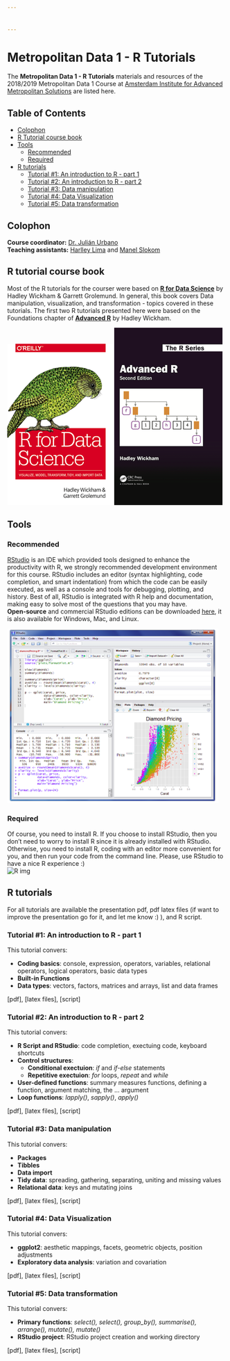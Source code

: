 ```yaml
---


---
```


<h1 id="metropolitan-data-1---r-tutorials">Metropolitan Data 1 - R Tutorials</h1>
<p>The <strong>Metropolitan Data 1 - R Tutorials</strong> materials and resources of the 2018/2019 Metropolitan Data 1 Course at <a href="https://www.ams-institute.org/">Amsterdam Institute for Advanced Metropolitan Solutions</a> are listed here.</p>
<h2 id="table-of-contents----omit-in-toc---">Table of Contents <!-- omit in toc --></h2>
<ul>
<li><a href="#colophon">Colophon</a></li>
<li><a href="#r-tutorial-course-book">R Tutorial course book</a></li>
<li><a href="#tools">Tools</a>
<ul>
<li><a href="#recommended">Recommended</a></li>
<li><a href="#required">Required</a></li>
</ul>
</li>
<li><a href="#r-tutorials">R tutorials</a>
<ul>
<li><a href="#tutorial-1-an-introduction-to-r---part-1">Tutorial #1: An introduction to R - part 1</a></li>
<li><a href="#tutorial-2-an-introduction-to-r---part-2">Tutorial #2: An introduction to R - part 2</a></li>
<li><a href="#tutorial-3-data-manipulation">Tutorial #3: Data manipulation</a></li>
<li><a href="#tutorial-4-data-visualization">Tutorial #4: Data Visualization</a></li>
<li><a href="#tutorial-5-data-transformation">Tutorial #5: Data transformation</a></li>
</ul>
</li>
</ul>
<h2 id="colophon">Colophon</h2>
<p><strong>Course coordinator:</strong> <a href="https://julian-urbano.info/">Dr. Julián Urbano</a><br>
<strong>Teaching assistants:</strong> <a href="https://homepages.dcc.ufmg.br/~harlley/">Harlley Lima</a> and <a href="https://www.tudelft.nl/ewi/over-de-faculteit/afdelingen/intelligent-systems/multimedia-computing/people/manel-slokom/">Manel Slokom</a></p>
<h2 id="r-tutorial-course-book">R tutorial course book</h2>
<p>Most of the R tutorials for the courser were based on <a href="https://r4ds.had.co.nz/"><strong>R for Data Science</strong></a> by Hadley Wickham &amp; Garrett Grolemund. In general, this book covers Data manipulation, visualization, and transformation - topics covered in these tutorials. The first two R tutorials presented here were based on the Foundations chapter of <a href="https://adv-r.hadley.nz/"><strong>Advanced R</strong></a> by Hadley Wickham.</p>
<p><img src="img/rfordatascience.png" alt="R for Data Science I"> <img src="img/advancedR.png" alt="Advanced R"></p>
<h2 id="tools">Tools</h2>
<h3 id="recommended">Recommended</h3>
<p><a href="https://rstudio.com/">RStudio</a> is an IDE which provided tools designed to enhance the productivity with R, we strongly recommended development environment for this course. RStudio includes an editor (syntax highlighting, code completion, and smart indentation) from which the code can be easily executed, as well as a console and tools for debugging, plotting, and history. Best of all, RStudio is integrated with R help and documentation, making easy to solve most of the questions that you may have.<br>
<strong>Open-source</strong> and commercial RStudio editions can be downloaded <a href="https://rstudio.com/products/rstudio/">here</a>, it is also available for Windows, Mac, and Linux.</p>
<p><img src="img/rstudio.png" alt="RStudio img"></p>
<h3 id="required">Required</h3>
<p>Of course, you need to install R. If you choose to install RStudio, then you don’t need to worry to install R since it is already installed with RStudio. Otherwise, you need to install R, coding with an editor more convenient for you, and then run your code from the command line.  Please, use RStudio to have a nice R experience :)<br>
<img src="https://amzn.to/2WoabjB" alt="R img"></p>
<h2 id="r-tutorials">R tutorials</h2>
<p>For all tutorials are available the presentation pdf, pdf latex files (if want to improve the presentation go for it, and let me know :) ), and R script.</p>
<h3 id="tutorial-1-an-introduction-to-r---part-1">Tutorial #1: An introduction to R - part 1</h3>
<p>This tutorial convers:</p>
<ul>
<li><strong>Coding basics</strong>: console, expression, operators, variables, relational operators, logical operators,  basic data types</li>
<li><strong>Built-in Functions</strong></li>
<li><strong>Data types</strong>: vectors, factors, matrices and arrays, list and data frames</li>
</ul>
<p>[pdf], [latex files], [script]</p>
<h3 id="tutorial-2-an-introduction-to-r---part-2">Tutorial #2: An introduction to R - part 2</h3>
<p>This tutorial convers:</p>
<ul>
<li><strong>R Script and RStudio</strong>: code completion, exectuing code, keyboard shortcuts</li>
<li><strong>Control structures</strong>:
<ul>
<li><strong>Conditional exectuion</strong>: <em>if</em> and <em>if-else</em> statements</li>
<li><strong>Repetitive exectuion</strong>: <em>for</em> loops, <em>repeat</em> and <em>while</em></li>
</ul>
</li>
<li><strong>User-defined functions</strong>:  summary measures functions, defining a function, argument matching, the … argument</li>
<li><strong>Loop functions</strong>: <em>lapply()</em>, <em>sapply()</em>, <em>apply()</em></li>
</ul>
<p>[pdf], [latex files], [script]</p>
<h3 id="tutorial-3-data-manipulation">Tutorial #3: Data manipulation</h3>
<p>This tutorial convers:</p>
<ul>
<li><strong>Packages</strong></li>
<li><strong>Tibbles</strong></li>
<li><strong>Data import</strong></li>
<li><strong>Tidy data</strong>: spreading, gathering, separating, uniting and missing values</li>
<li><strong>Relational data</strong>:  keys and mutating joins</li>
</ul>
<p>[pdf], [latex files], [script]</p>
<h3 id="tutorial-4-data-visualization">Tutorial #4: Data Visualization</h3>
<p>This tutorial convers:</p>
<ul>
<li><strong>ggplot2</strong>: aesthetic mappings, facets, geometric objects, position adjustments</li>
<li><strong>Exploratory data analysis</strong>: variation and covariation</li>
</ul>
<p>[pdf], [latex files], [script]</p>
<h3 id="tutorial-5-data-transformation">Tutorial #5: Data transformation</h3>
<p>This tutorial convers:</p>
<ul>
<li><strong>Primary functions</strong>: <em>select(), select(), group_by(), summarise(), arrange(), mutate(), mutate()</em></li>
<li><strong>RStudio project</strong>: RStudio project creation and working directory</li>
</ul>
<p>[pdf], [latex files], [script]</p>

